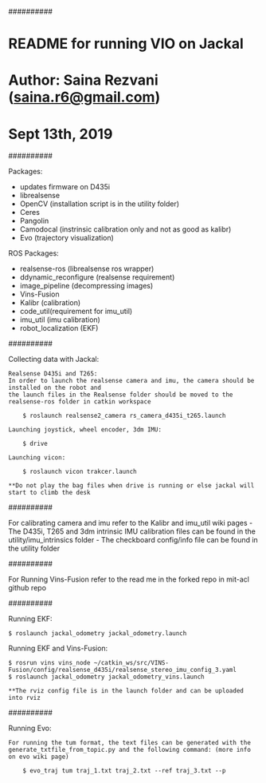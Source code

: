 ##########

# README for running VIO on Jackal
# Author: Saina Rezvani (saina.r6@gmail.com)
# Sept 13th, 2019

##########

Packages:

- updates firmware on D435i
- librealsense
- OpenCV (installation script is in the utility folder)
- Ceres
- Pangolin
- Camodocal (instrinsic calibration only and not as good as kalibr)
- Evo (trajectory visualization)

ROS Packages:

- realsense-ros (librealsense ros wrapper)
- ddynamic_reconfigure (realsense requirement)
- image_pipeline (decompressing images)
- Vins-Fusion
- Kalibr (calibration)
- code_util(requirement for imu_util)
- imu_util (imu calibration)
- robot_localization (EKF)


##########

Collecting data with Jackal:
    
    Realsense D435i and T265:
    In order to launch the realsense camera and imu, the camera should be installed on the robot and
    the launch files in the Realsense folder should be moved to the realsense-ros folder in catkin workspace
    
        $ roslaunch realsense2_camera rs_camera_d435i_t265.launch

    Launching joystick, wheel encoder, 3dm IMU:

        $ drive

    Launching vicon:

        $ roslaunch vicon trakcer.launch

    **Do not play the bag files when drive is running or else jackal will start to climb the desk

##########

For calibrating camera and imu refer to the Kalibr and imu_util wiki pages
    - The D435i, T265 and 3dm intrinsic IMU calibration files can be found in the utility/imu_intrinsics folder
    - The checkboard config/info file can be found in the utility folder

##########

For Running Vins-Fusion refer to the read me in the forked repo in mit-acl github repo

##########

Running EKF:

    $ roslaunch jackal_odometry jackal_odometry.launch

Running EKF and Vins-Fusion:

    $ rosrun vins vins_node ~/catkin_ws/src/VINS-Fusion/config/realsense_d435i/realsense_stereo_imu_config_3.yaml
    $ roslaunch jackal_odometry jackal_odometry_vins.launch

    **The rviz config file is in the launch folder and can be uploaded into rviz

##########

Running Evo:

    For running the tum format, the text files can be generated with the generate_txtfile_from_topic.py and the following command: (more info on evo wiki page)

        $ evo_traj tum traj_1.txt traj_2.txt --ref traj_3.txt --p


    